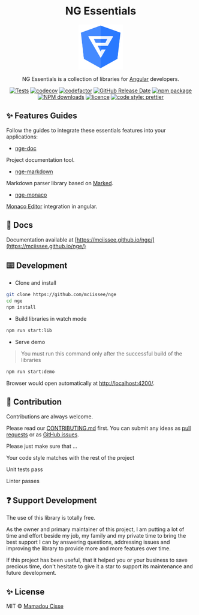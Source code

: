 <!-- markdownlint-disable MD033 -->

<h1 align="center"> NG Essentials</h1>

<div align="center">
  <img src="./projects/demo/src/assets/images/nge.svg" alt="Logo NGE" width="120px" />
</div>

<div align="center">

NG Essentials is a collection of libraries for <a href="https://angular.io">Angular</a> developers.

[![Tests](https://github.com/mciissee/nge/workflows/Tests/badge.svg)](https://github.com/mciissee/nge/actions/)
[![codecov](https://codecov.io/gh/mciissee/nge/branch/main/graph/badge.svg)](https://codecov.io/gh/mciissee/nge)
[![codefactor](https://www.codefactor.io/repository/github/mciissee/nge/badge/main)](https://www.codefactor.io/repository/github/mciissee/nge/overview/main)
[![GitHub Release Date](https://img.shields.io/github/release-date/mciissee/nge.svg)](https://github.com/mciissee/nge/releases)
[![npm package](https://img.shields.io/npm/v/@mcisse/nge.svg)](https://www.npmjs.org/package/@mcisse/nge)
[![NPM downloads](http://img.shields.io/npm/dm/@mcisse/nge.svg)](https://npmjs.org/package/@mcisse/nge)
[![licence](https://img.shields.io/github/license/mciissee/nge)](https://github.com/mciissee/nge/blob/main/LICENSE)
[![code style: prettier](https://img.shields.io/badge/code_style-prettier-ff69b4.svg)](https://github.com/prettier/prettier)

</div>

## ✨ Features Guides

Follow the guides to integrate these essentials features into your applications:

* [nge-doc](https://mciissee.github.io/nge/docs/nge-doc/)

Project documentation tool.

* [nge-markdown](https://mciissee.github.io/nge/docs/nge-markdown/)

Markdown parser library based on [Marked](https://github.com/markedjs/marked).

* [nge-monaco](https://mciissee.github.io/nge/docs/nge-monaco/)

[Monaco Editor](https://microsoft.github.io/monaco-editor/) integration in angular.

## 📄 Docs

Documentation available at [https://mciissee.github.io/nge/](https://mciissee.github.io/nge/)

## ⌨️ Development

* Clone and install

```bash
git clone https://github.com/mciissee/nge
cd nge
npm install
```

* Build libraries in watch mode

```bash
npm run start:lib
```

* Serve demo

> You must run this command only after the successful build of the libraries

```bash
npm run start:demo
```

Browser would open automatically at <http://localhost:4200/>.

## 🤝 Contribution

Contributions are always welcome. <br/>

Please read our [CONTRIBUTING.md](https://github.com/mciissee/nge/blob/main/CONTRIBUTING.md) first. You can submit any ideas as [pull requests](https://github.com/mciissee/nge/pulls) or as [GitHub issues](https://github.com/mciissee/nge/issues).

Please just make sure that ...

Your code style matches with the rest of the project

Unit tests pass

Linter passes

## ❓ Support Development

The use of this library is totally free.

As the owner and primary maintainer of this project, I am putting a lot of time and effort beside my job, my family and my private time to bring the best support I can by answering questions, addressing issues and improving the library to provide more and more features over time.

If this project has been useful, that it helped you or your business to save precious time, don't hesitate to give it a star to support its maintenance and future development.

## ✨ License

MIT © [Mamadou Cisse](https://github.com/mciissee)
